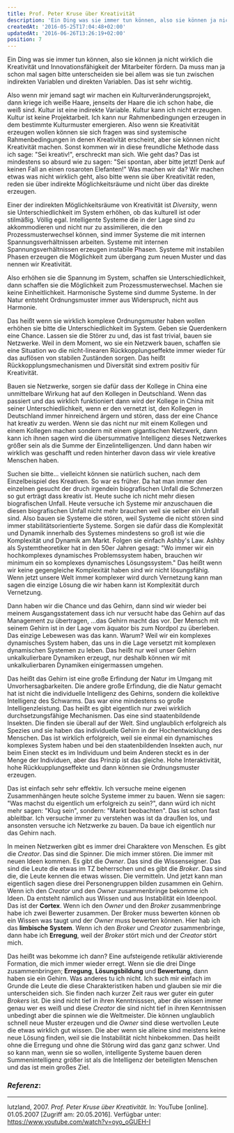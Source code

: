 ```yaml
---
title: Prof. Peter Kruse über Kreativität
description: 'Ein Ding was sie immer tun können, also sie können ja nicht wirklich die...'
createdAt: '2016-05-25T17:04:48+02:00'
updatedAt: '2016-06-26T13:26:19+02:00'
position: 7
---
```


Ein Ding was sie immer tun können, also sie können ja nicht wirklich die Kreativität und Innovationsfähigkeit der Mitarbeiter fördern. Da muss man ja schon mal sagen bitte unterscheiden sie bei allem was sie tun zwischen indirekten Variablen und direkten Variablen. Das ist sehr wichtig.

Also wenn mir jemand sagt wir machen ein Kulturveränderungsprojekt, dann kriege ich weiße Haare, jenseits der Haare die ich schon habe, die weiß sind. Kultur ist eine indirekte Variable. Kultur kann ich nicht erzeugen. Kultur ist keine Projektarbeit. Ich kann nur Rahmenbedingungen erzeugen in dem bestimmte Kulturmuster emergieren. Also wenn sie Kreativität erzeugen wollen können sie sich fragen was sind systemische Rahmenbedingungen in denen Kreativität erscheint, aber sie können nicht Kreativität machen. Sonst kommen wir in diese freundliche Methode dass ich sage: "Sei kreativ!", erschreckt man sich. Wie geht das? Das ist mindestens so absurd wie zu sagen: "Sei spontan, aber bitte jetzt! Denk auf keinen Fall an einen rosaroten Elefanten!" Was machen wir da? Wir machen etwas was nicht wirklich geht, also bitte wenn sie über Kreativität reden, reden sie über indirekte Möglichkeitsräume und nicht über das direkte erzeugen.

Einer der indirekten Möglichkeitsräume von Kreativität ist _Diversity_, wenn sie Unterschiedlichkeit im System erhöhen, ob das kulturell ist oder stilmäßig. Völlig egal. Intelligente Systeme die in der Lage sind zu akkommodieren und nicht nur zu assimilieren, die den Prozessmusterwechsel können, sind immer Systeme die mit internen Spannungsverhältnissen arbeiten. Systeme mit internen Spannungsverhältnissen erzeugen instabile Phasen. Systeme mit instabilen Phasen erzeugen die Möglichkeit zum übergang zum neuen Muster und das nennen wir Kreativität.

Also erhöhen sie die Spannung im System, schaffen sie Unterschiedlichkeit, dann schaffen sie die Möglichkeit zum Prozessmusterwechsel. Machen sie keine Einheitlichkeit. Harmonische Systeme sind dumme Systeme. In der Natur entsteht Ordnungsmuster immer aus Widerspruch, nicht aus Harmonie.

Das heißt wenn sie wirklich komplexe Ordnungsmuster haben wollen erhöhen sie bitte die Unterschiedlichkeit im System. Geben sie Querdenkern eine Chance. Lassen sie die Störer zu und, das ist fast trivial, bauen sie Netzwerke. Weil in dem Moment, wo sie ein Netzwerk bauen, schaffen sie eine Situation wo die nicht-linearen Rückkopplungseffekte immer wieder für das auflösen von stabilen Zuständen sorgen. Das heißt Rückkopplungsmechanismen und Diversität sind extrem positiv für Kreativität.

Bauen sie Netzwerke, sorgen sie dafür dass der Kollege in China eine unmittelbare Wirkung hat auf den Kollegen in Deutschland. Wenn das passiert und das wirklich funktioniert dann wird der Kollege in China mit seiner Unterschiedlichkeit, wenn er den vernetzt ist, den Kollegen in Deutschland immer hinreichend ärgern und stören, dass der eine Chance hat kreativ zu werden. Wenn sie das nicht nur mit einem Kollegen und einem Kollegen machen sondern mit einem gigantischen Netzwerk, dann kann ich ihnen sagen wird die übersummative Intelligenz dieses Netzwerkes größer sein als die Summe der Einzelintelligenzen. Und dann haben wir wirklich was geschafft und reden hinterher davon dass wir viele kreative Menschen haben.

Suchen sie bitte... vielleicht können sie natürlich suchen, nach dem Einzelbeispiel des Kreativen. So war es früher. Da hat man immer den einzelnen gesucht der druch irgendein biografischen Unfall die Schmerzen so gut erträgt dass kreativ ist. Heute suche ich nicht mehr diesen biografischen Unfall. Heute versuche ich Systeme mir anzuschauen die diesen biografischen Unfall nicht mehr brauchen weil sie selber ein Unfall sind. Also bauen sie Systeme die stören, weil Systeme die nicht stören sind immer stabilitätsorientierte Systeme. Sorgen sie dafür dass die Komplexität und Dynamik innerhalb des Systemes mindestens so groß ist wie die Komplexität und Dynamik am Markt. Folgen sie einfach Ashby's Law. Ashby als Systemtheoretiker hat in den 50er Jahren gesagt: "Wo immer wir ein hochkomplexes dynamisches Problemssystem haben, brauchen wir minimum ein so komplexes dynamisches Lösungssystem." Das heißt wenn wir keine gegengleiche Komplexität haben sind wir nicht lösungsfähig. Wenn jetzt unsere Welt immer komplexer wird durch Vernetzung kann man sagen die einzige Lösung die wir haben kann ist Komplexität durch Vernetzung.

Dann haben wir die Chance und das Gehirn, dann sind wir wieder bei meinem Ausgangsstatement dass ich nur versucht habe das Gehirn auf das Management zu übertragen, ...das Gehirn macht das vor. Der Mensch mit seinem Gehirn ist in der Lage vom äquator bis zum Nordpol zu überleben. Das einzige Lebewesen was das kann. Warum? Weil wir ein komplexes dynamisches System haben, das uns in die Lage versetzt mit komplexen dynamischen Systemen zu leben. Das heißt nur weil unser Gehirn unkalkulierbare Dynamiken erzeugt, nur deshalb können wir mit unkalkulierbaren Dynamiken einigermassen umgehen.

Das heißt das Gehirn ist eine große Erfindung der Natur im Umgang mit Unvorhersagbarkeiten. Die andere große Erfindung, die die Natur gemacht hat ist nicht die individuelle Intelligenz des Gehirns, sondern die kollektive Intelligenz des Schwarms. Das war eine mindestens so große Intelligenzleistung. Das heißt es gibt eigentlich nur zwei wirklich durchsetzungsfähige Mechanismen. Das eine sind staatenbildende Insekten. Die finden sie überall auf der Welt. Sind unglaublich erfolgreich als Spezies und sie haben das individuelle Gehirn in der Hochentwicklung des Menschen. Das ist wirklich erfolgreich, weil sie einmal ein dynamisches komplexes System haben und bei den staatenbildenden Insekten auch, nur beim Einen steckt es im Individuum und beim Anderen steckt es in der Menge der Individuen, aber das Prinzip ist das gleiche. Hohe Interaktivität, hohe Rückkupplungseffekte und dann können sie Ordnungsmuster erzeugen.

Das ist einfach sehr sehr effektiv. Ich versuche meine eigenen Zusammenhängen heute solche Systeme immer zu bauen. Wenn sie sagen: "Was machst du eigentlich um erfolgreich zu sein?", dann würd ich nicht mehr sagen: "Klug sein", sondern: "Markt beobachten". Das ist schon fast ableitbar. Ich versuche immer zu verstehen was ist da draußen los, und ansonsten versuche ich Netzwerke zu bauen. Da baue ich eigentlich nur das Gehirn nach.

In meinen Netzwerken gibt es immer drei Charaktere von Menschen. Es gibt die _Creator_. Das sind die Spinner. Die mich immer stören. Die immer mit neuen Ideen kommen. Es gibt die _Owner_. Das sind die Wissenseigner. Das sind die Leute die etwas im TZ beherrschen und es gibt die _Broker_. Das sind die, die Leute kennen die etwas wissen. Die vermitteln. Und jetzt kann man eigentlich sagen diese drei Personengruppen bilden zusammen ein Gehirn. Wenn ich den _Creator_ und den _Owner_ zusammenbringe bekomme ich Ideen. Da entsteht nämlich aus Wissen und aus Instabilität ein Ideenpool. Das ist der **Cortex**. Wenn ich den _Owner_ und den _Broker_ zusammenbringe habe ich zwei Bewerter zusammen. Der Broker muss bewerten können ob ein Wissen was taugt und der _Owner_ muss bewerten können. Hier hab ich das **limbische System**. Wenn ich den _Broker_ und _Creator_ zusammenbringe, dann habe ich **Erregung**, weil der _Broker_ stört mich und der _Creator_ stört mich.

Das heißt was bekomme ich dann? Eine aufsteigende retikulär aktivierende Formation, die mich immer wieder erregt. Wenn sie die drei Dinge zusammenbringen; **Erregung**, **Lösungsbildung** und **Bewertung**, dann haben sie ein Gehirn. Was anderes tu ich nicht. Ich such mir einfach im Grunde die Leute die diese Charakteristiken haben und glauben sie mir die unterscheiden sich. Sie finden nach kurzer Zeit raus wer guter ein guter _Brokers_ ist. Die sind nicht tief in ihren Kenntnisssen, aber die wissen immer genau wer es weiß und diese _Creator_ die sind nicht tief in ihren Kenntnissen unbedingt aber die spinnen wie die Weltmeister. Die können unglaublich schnell neue Muster erzeugen und die _Owner_ sind diese wertvollen Leute die etwas wirklich gut wissen. Die aber wenn sie alleine sind meistens keine neue Lösung finden, weil sie die Instabilität nicht hinbekommen. Das heißt ohne die Erregung und ohne die Störung wird das ganz ganz schwer. Und so kann man, wenn sie so wollen, intelligente Systeme bauen deren Summenintelligenz größer ist als die Intelligenz der beteiligten Menschen und das ist mein großes Ziel.

### *Referenz*:

---

lutzland, 2007. _Prof. Peter Kruse über Kreativität._ In: YouTube [online]. 01.05.2007 [Zugriff am: 20.05.2016]. Verfügbar unter: https://www.youtube.com/watch?v=oyo_oGUEH-I <i class="zmdi zmdi-open-in-new"></i>

